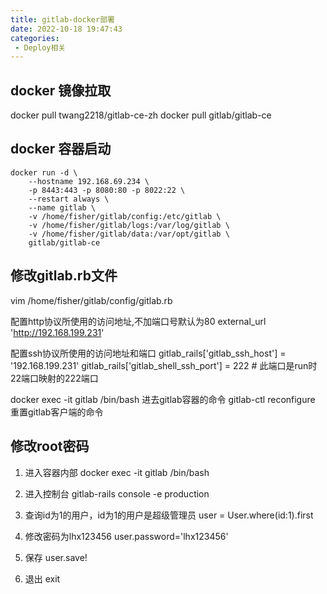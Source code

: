 ```yaml
---
title: gitlab-docker部署
date: 2022-10-18 19:47:43
categories: 
 - Deploy相关
---
```



## docker 镜像拉取
docker pull twang2218/gitlab-ce-zh
docker pull gitlab/gitlab-ce

## docker 容器启动
```
docker run -d \
    --hostname 192.168.69.234 \
    -p 8443:443 -p 8080:80 -p 8022:22 \
    --restart always \
    --name gitlab \ 
    -v /home/fisher/gitlab/config:/etc/gitlab \
    -v /home/fisher/gitlab/logs:/var/log/gitlab \
    -v /home/fisher/gitlab/data:/var/opt/gitlab \
    gitlab/gitlab-ce
```

## 修改gitlab.rb文件

vim /home/fisher/gitlab/config/gitlab.rb

配置http协议所使用的访问地址,不加端口号默认为80
external_url 'http://192.168.199.231'

配置ssh协议所使用的访问地址和端口
gitlab_rails['gitlab_ssh_host'] = '192.168.199.231'
gitlab_rails['gitlab_shell_ssh_port'] = 222 # 此端口是run时22端口映射的222端口

docker exec -it gitlab /bin/bash  进去gitlab容器的命令
gitlab-ctl reconfigure  重置gitlab客户端的命令

## 修改root密码
1. 进入容器内部
docker exec -it gitlab /bin/bash
 
2. 进入控制台
gitlab-rails console -e production
 
3. 查询id为1的用户，id为1的用户是超级管理员
user = User.where(id:1).first
4. 修改密码为lhx123456
user.password='lhx123456'
5. 保存
user.save!
6. 退出
exit